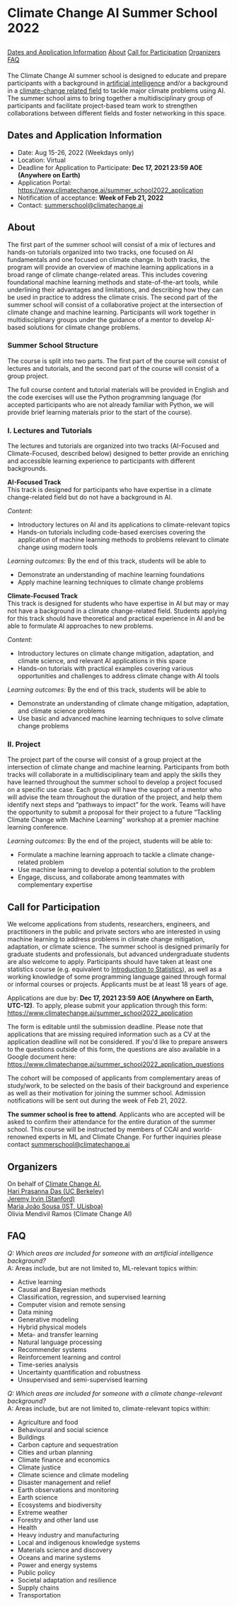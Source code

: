 <h1>Climate Change AI Summer School 2022<br></h1>

<div class='buttons' id='sticky-nav'>
  <a class='button' href='#dates-and-application-information'>Dates and Application Information</a>
  <a class='button' href='#about'>About</a>
  <a class='button' href='#call-for-participation'>Call for Participation</a>
  <a class='button' href='#organizers'>Organizers</a>
  <a class='button' href='#faq'>FAQ</a>
</div>

The Climate Change AI summer school is designed to educate and prepare participants with a background in [artificial intelligence](#faq) and/or a background in a [climate-change related field](#faq) to tackle major climate problems using AI. The summer school aims to bring together a multidisciplinary group of participants and facilitate project-based team work to strengthen collaborations between different fields and foster networking in this space.

## Dates and Application Information
- Date: Aug 15-26, 2022 (Weekdays only)
- Location: Virtual
- Deadline for Application to Participate: <b>Dec 17, 2021 23:59 AOE (Anywhere on Earth)</b>
- Application Portal: https://www.climatechange.ai/summer_school2022_application
- Notification of acceptance: <b>Week of Feb 21, 2022</b>
- Contact: <summerschool@climatechange.ai>

## About

The first part of the summer school will consist of a mix of lectures and hands-on tutorials organized into two tracks, one focused on AI fundamentals and one focused on climate change. In both tracks, the program will provide an overview of machine learning applications in a broad range of climate change-related areas. This includes covering foundational machine learning methods and state-of-the-art tools, while underlining their advantages and limitations, and describing how they can be used in practice to address the climate crisis. The second part of the summer school will consist of a collaborative project at the intersection of climate change and machine learning. Participants will work together in multidisciplinary groups under the guidance of a mentor to develop AI-based solutions for climate change problems.

### Summer School Structure

The course is split into two parts. The first part of the course will consist of lectures and tutorials, and the second part of the course will consist of a group project.

The full course content and tutorial materials will be provided in English and the code exercises will use the Python programming language (for accepted participants who are not already familiar with Python, we will provide brief learning materials prior to the start of the course). 

### I. Lectures and Tutorials 
The lectures and tutorials are organized into two tracks (AI-Focused and Climate-Focused, described below) designed to better provide an enriching and accessible learning experience to participants with different backgrounds.

**AI-Focused Track**<br>
This track is designed for participants who have expertise in a climate change-related field but do not have a background in AI. 

<i>Content:</i>
- Introductory lectures on AI and its applications to climate-relevant topics
- Hands-on tutorials including code-based exercises covering the application of machine learning methods to problems relevant to climate change using modern tools

<i>Learning outcomes:</i>  By the end of this track, students will be able to
- Demonstrate an understanding of machine learning foundations
- Apply machine learning techniques to climate change problems

**Climate-Focused Track**<br>
This track is designed for students who have expertise in AI but may or may not have a background in a climate change-related field. Students applying for this track should have theoretical and practical experience in AI and be able to formulate AI approaches  to  new problems.

<i>Content:</i>
- Introductory lectures on climate change mitigation, adaptation, and climate science, and relevant AI applications in this space
- Hands-on tutorials with practical examples covering various opportunities and challenges to address climate change with AI tools

<i>Learning outcomes:</i>  By the end of this track, students will be able to
- Demonstrate an understanding of climate change mitigation, adaptation, and climate science problems 
- Use basic and advanced machine learning techniques to solve climate change problems

### II. Project 
The project part of the course will consist of a group project at the intersection of climate change and machine learning. Participants from both tracks will collaborate in a multidisciplinary team and apply the skills they have learned throughout the summer school to develop a project focused on a specific use case. Each group will have the support of a mentor who will advise the team throughout the duration of the project, and help them identify next steps and “pathways to impact” for the work. Teams will have the opportunity to submit a proposal for their project to a future “Tackling Climate Change with Machine Learning” workshop at a premier machine learning conference.

<i>Learning outcomes:</i>   By the end of the project, students will be able to:
- Formulate a machine learning approach to tackle a climate change-related problem
- Use machine learning to develop a potential solution to the problem
- Engage, discuss, and collaborate among teammates with complementary expertise

## Call for Participation

We welcome applications from students, researchers, engineers, and practitioners in the public and private sectors who are interested in using machine learning to address problems in climate change mitigation, adaptation, or climate science.  The summer school is designed primarily for graduate students and professionals, but advanced undergraduate students are also welcome to apply. Participants should have taken at least one statistics course (e.g. equivalent to [Introduction to Statistics](https://www.coursera.org/learn/stanford-statistics)), as well as a working knowledge of some programming language gained through formal or informal courses or projects.  Applicants must be at least 18 years of age. 
 
Applications are due by: **Dec 17, 2021 23:59 AOE (Anywhere on Earth, UTC-12)**. To apply, please submit your application through this form:
https://www.climatechange.ai/summer_school2022_application

The form is editable until the submission deadline. Please note that applications that are missing required information such as a CV at the application deadline will not be considered. If you'd like to prepare answers to the questions outside of this form, the questions are also available in a Google document here: https://www.climatechange.ai/summer_school2022_application_questions

The cohort will be composed of applicants from complementary areas of study/work, to be selected on the basis of their background and experience as well as their motivation for joining the summer school.  Admission notifications will be sent out during the week of Feb 21, 2022. 

**The summer school is free to attend**. Applicants who are accepted will be asked to confirm their attendance for the entire duration of the summer school. 
This course will be instructed by members of CCAI and world-renowned experts in ML and Climate Change. 
For further inquiries please contact summerschool@climatechange.ai


## Organizers
On behalf of [Climate Change AI](https://www.climatechange.ai/),<br>
[Hari Prasanna Das (UC Berkeley)](http://hariprasanna.com/)<br>
[Jeremy Irvin (Stanford)](https://jirvin16.github.io/)<br>
[Maria João Sousa (IST, ULisboa)](https://www.linkedin.com/in/mariajoaosousa/)<br>
Olivia Mendivil Ramos (Climate Change AI)<br>

## FAQ

_Q: Which areas are included for someone with an artificial intelligence background?_<br>
A: Areas include, but are not limited to, ML-relevant topics within:
- Active learning
- Causal and Bayesian methods
- Classification, regression, and supervised learning
- Computer vision and remote sensing
- Data mining
- Generative modeling
- Hybrid physical models
- Meta- and transfer learning
- Natural language processing
- Recommender systems
- Reinforcement learning and control
- Time-series analysis
- Uncertainty quantification and robustness
- Unsupervised and semi-supervised learning

_Q: Which areas are included for someone with a climate change-relevant background?_<br>
A: Areas include, but are not limited to, climate-relevant topics within:
- Agriculture and food 
- Behavioural and social science
- Buildings
- Carbon capture and sequestration
- Cities and urban planning
- Climate finance and economics
- Climate justice
- Climate science and climate modeling
- Disaster management and relief
- Earth observations and monitoring
- Earth science
- Ecosystems and biodiversity
- Extreme weather
- Forestry and other land use
- Health
- Heavy industry and manufacturing
- Local and indigenous knowledge systems
- Materials science and discovery
- Oceans and marine systems
- Power and energy systems
- Public policy
- Societal adaptation and resilience
- Supply chains
- Transportation

<!-- ## Sponsors

### Supported By
 -->
<!-- <div class='logo-wrapper'>
  <img src='/images/innovation_grants_partners_logo.png'>
</div> -->

<!-- ### Fiscal Sponsor

<div class='logo-wrapper'>
  <img src='/images/future_earth.png'>
</div>
 -->
<style>
:root {
  --sticky-nav-height: 59px;
}

.logo-wrapper img {
    width: 24rem;
    max-width: 100%;
    margin: 0 auto;
    display: block;
}

@media screen and (min-width: 651px) {
  #sticky-nav {
    position: -webkit-sticky;
    position: sticky;
    background: white;
    width: 100%;
    z-index: 1;
    padding-top: 10px;
    padding-bottom: 5px;
  }
}

@media screen and (min-width: 1024px) {
  #sticky-nav {
    top: var(--navbar-height-normal);
  }

  h1, h2, h3 {
    scroll-margin-top: calc(var(--navbar-height-normal) + var(--sticky-nav-height));
    scroll-snap-margin-top: calc(var(--navbar-height-normal) + var(--sticky-nav-height));
  }
}

@media screen and (min-width: 651px) and (max-width: 1023px) {
  #sticky-nav {
    top: var(--navbar-height-mobile);
  }

  h1, h2, h3 {
    scroll-margin-top: calc(var(--navbar-height-mobile) + var(--sticky-nav-height));
    scroll-snap-margin-top: calc(var(--navbar-height-mobile) + var(--sticky-nav-height));
  }
}
</style>

<script>
$(document).ready(() => {
  const $stickyNav = $('#sticky-nav');

  $('#content h2').each((i, h2) => {
    $stickyNav.append(`<a class='button' href="#${h2.id}">${h2.innerText}</a>`);
  });

  document.documentElement.style.setProperty('--sticky-nav-height', `${$stickyNav.outerHeight()}px`);

  $(window).on("resize orientationchange", () => {
    document.documentElement.style.setProperty('--sticky-nav-height', `${$stickyNav.outerHeight()}px`);
  });

  // Fix an issue where the sticky nav covers the <h> element when visiting the
  // anchor link directly from a URL
  if ($(location.hash).length) {
    setTimeout(() => {
      $(location.hash)[0].scrollIntoView();
    }, 1);
  }
});
</script>
